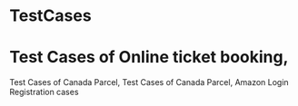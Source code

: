 # TestCases
# Test Cases of Online ticket booking,
Test Cases of Canada Parcel,
Test Cases of Canada Parcel,
Amazon Login Registration cases
